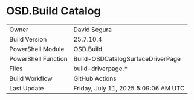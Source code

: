 ﻿# OSD.Build Catalog

| | |
|-|-|
| Owner | David Segura |
| Build Version | 25.7.10.4 |
| PowerShell Module | OSD.Build |
| PowerShell Function | Build-OSDCatalogSurfaceDriverPage |
| Files | build-driverpage.* |
| Build Workflow | GitHub Actions |
| Last Update | Friday, July 11, 2025 5:09:06 AM UTC |

